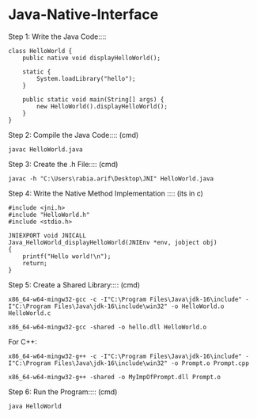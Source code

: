 # Java-Native-Interface


Step 1: Write the Java Code::::

```
class HelloWorld {
    public native void displayHelloWorld();

    static {
        System.loadLibrary("hello");
    }
    
    public static void main(String[] args) {
        new HelloWorld().displayHelloWorld();
    }
}
```
Step 2: Compile the Java Code:::: (cmd)
```
javac HelloWorld.java
```


Step 3: Create the .h File:::: (cmd)
```
javac -h "C:\Users\rabia.arif\Desktop\JNI" HelloWorld.java
```


Step 4: Write the Native Method Implementation :::: (its in c)

```
#include <jni.h>
#include "HelloWorld.h"
#include <stdio.h>

JNIEXPORT void JNICALL 
Java_HelloWorld_displayHelloWorld(JNIEnv *env, jobject obj) 
{
    printf("Hello world!\n");
    return;
}
```



Step 5: Create a Shared Library:::: (cmd)

```
x86_64-w64-mingw32-gcc -c -I"C:\Program Files\Java\jdk-16\include" -I"C:\Program Files\Java\jdk-16\include\win32" -o HelloWorld.o HelloWorld.c

x86_64-w64-mingw32-gcc -shared -o hello.dll HelloWorld.o
```

For C++:

```
x86_64-w64-mingw32-g++ -c -I"C:\Program Files\Java\jdk-16\include" -I"C:\Program Files\Java\jdk-16\include\win32" -o Prompt.o Prompt.cpp

x86_64-w64-mingw32-g++ -shared -o MyImpOfPrompt.dll Prompt.o
```



Step 6: Run the Program:::: (cmd)
```
java HelloWorld
```
